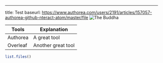 ---
title: Test
baseurl: https://www.authorea.com/users/2191/articles/157057-authorea-github-nteract-atom/master/file
![The Buddha](https://www.authorea.com/users/2191/articles/157057-authorea-github-nteract-atom/master/file/buddha.jpg)

| Tools | Explanation            |
|-------|------------------------|
| Authorea | A great tool        |
| Overleaf | Another great tool  |


```R
list.files()
```
